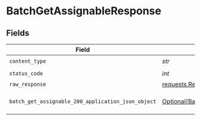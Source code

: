 # BatchGetAssignableResponse


## Fields

| Field                                                                                                             | Type                                                                                                              | Required                                                                                                          | Description                                                                                                       |
| ----------------------------------------------------------------------------------------------------------------- | ----------------------------------------------------------------------------------------------------------------- | ----------------------------------------------------------------------------------------------------------------- | ----------------------------------------------------------------------------------------------------------------- |
| `content_type`                                                                                                    | *str*                                                                                                             | :heavy_check_mark:                                                                                                | N/A                                                                                                               |
| `status_code`                                                                                                     | *int*                                                                                                             | :heavy_check_mark:                                                                                                | N/A                                                                                                               |
| `raw_response`                                                                                                    | [requests.Response](https://requests.readthedocs.io/en/latest/api/#requests.Response)                             | :heavy_minus_sign:                                                                                                | N/A                                                                                                               |
| `batch_get_assignable_200_application_json_object`                                                                | [Optional[BatchGetAssignable200ApplicationJSON]](../../models/operations/batchgetassignable200applicationjson.md) | :heavy_minus_sign:                                                                                                | List of assignable results                                                                                        |